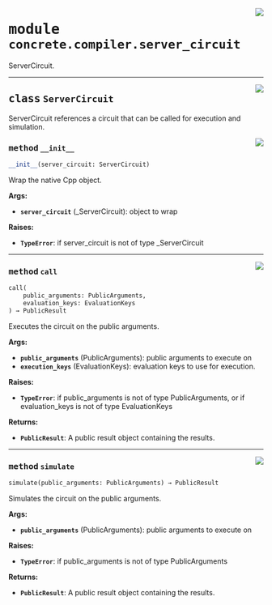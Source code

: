 <!-- markdownlint-disable -->

<a href="../../../compilers/concrete-compiler/compiler/lib/Bindings/Python/concrete/compiler/server_circuit.py#L0"><img align="right" style="float:right;" src="https://img.shields.io/badge/-source-cccccc?style=flat-square"></a>

# <kbd>module</kbd> `concrete.compiler.server_circuit`
ServerCircuit. 



---

<a href="../../../compilers/concrete-compiler/compiler/lib/Bindings/Python/concrete/compiler/server_circuit.py#L18"><img align="right" style="float:right;" src="https://img.shields.io/badge/-source-cccccc?style=flat-square"></a>

## <kbd>class</kbd> `ServerCircuit`
ServerCircuit references a circuit that can be called for execution and simulation. 

<a href="../../../compilers/concrete-compiler/compiler/lib/Bindings/Python/concrete/compiler/server_circuit.py#L21"><img align="right" style="float:right;" src="https://img.shields.io/badge/-source-cccccc?style=flat-square"></a>

### <kbd>method</kbd> `__init__`

```python
__init__(server_circuit: ServerCircuit)
```

Wrap the native Cpp object. 



**Args:**
 
 - <b>`server_circuit`</b> (_ServerCircuit):  object to wrap 



**Raises:**
 
 - <b>`TypeError`</b>:  if server_circuit is not of type _ServerCircuit 




---

<a href="../../../compilers/concrete-compiler/compiler/lib/Bindings/Python/concrete/compiler/server_circuit.py#L36"><img align="right" style="float:right;" src="https://img.shields.io/badge/-source-cccccc?style=flat-square"></a>

### <kbd>method</kbd> `call`

```python
call(
    public_arguments: PublicArguments,
    evaluation_keys: EvaluationKeys
) → PublicResult
```

Executes the circuit on the public arguments. 



**Args:**
 
 - <b>`public_arguments`</b> (PublicArguments):  public arguments to execute on 
 - <b>`execution_keys`</b> (EvaluationKeys):  evaluation keys to use for execution. 



**Raises:**
 
 - <b>`TypeError`</b>:  if public_arguments is not of type PublicArguments, or if evaluation_keys is  not of type EvaluationKeys 



**Returns:**
 
 - <b>`PublicResult`</b>:  A public result object containing the results. 

---

<a href="../../../compilers/concrete-compiler/compiler/lib/Bindings/Python/concrete/compiler/server_circuit.py#L68"><img align="right" style="float:right;" src="https://img.shields.io/badge/-source-cccccc?style=flat-square"></a>

### <kbd>method</kbd> `simulate`

```python
simulate(public_arguments: PublicArguments) → PublicResult
```

Simulates the circuit on the public arguments. 



**Args:**
 
 - <b>`public_arguments`</b> (PublicArguments):  public arguments to execute on 



**Raises:**
 
 - <b>`TypeError`</b>:  if public_arguments is not of type PublicArguments 



**Returns:**
 
 - <b>`PublicResult`</b>:  A public result object containing the results. 


